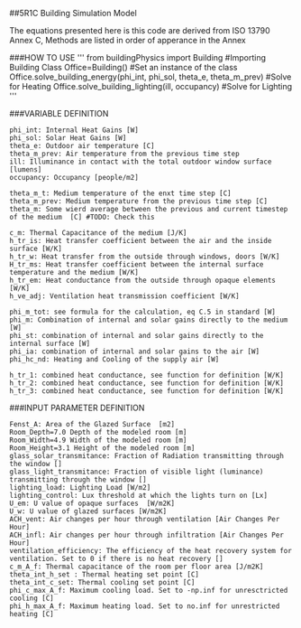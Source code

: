 ##5R1C Building Simulation Model

The equations presented here is this code are derived from ISO 13790 Annex C, Methods are listed in order of apperance in the Annex 

###HOW TO USE
'''
from buildingPhysics import Building #Importing Building Class
Office=Building() #Set an instance of the class
Office.solve_building_energy(phi_int, phi_sol, theta_e, theta_m_prev) #Solve for Heating
Office.solve_building_lighting(ill, occupancy) #Solve for Lighting
'''


###VARIABLE DEFINITION

	phi_int: Internal Heat Gains [W]
	phi_sol: Solar Heat Gains [W]
	theta_e: Outdoor air temperature [C]
	theta_m_prev: Air temperature from the previous time step 
	ill: Illuminance in contact with the total outdoor window surface [lumens]
	occupancy: Occupancy [people/m2]

	theta_m_t: Medium temperature of the enxt time step [C]
	theta_m_prev: Medium temperature from the previous time step [C]
	theta_m: Some wierd average between the previous and current timestep of the medium  [C] #TODO: Check this 

	c_m: Thermal Capacitance of the medium [J/K]
	h_tr_is: Heat transfer coefficient between the air and the inside surface [W/K]
	h_tr_w: Heat transfer from the outside through windows, doors [W/K]
	H_tr_ms: Heat transfer coefficient between the internal surface temperature and the medium [W/K]
	h_tr_em: Heat conductance from the outside through opaque elements [W/K]
	h_ve_adj: Ventilation heat transmission coefficient [W/K]

	phi_m_tot: see formula for the calculation, eq C.5 in standard [W]
	phi_m: Combination of internal and solar gains directly to the medium [W]
	phi_st: combination of internal and solar gains directly to the internal surface [W]
	phi_ia: combination of internal and solar gains to the air [W]
	phi_hc_nd: Heating and Cooling of the supply air [W]

	h_tr_1: combined heat conductance, see function for definition [W/K]
	h_tr_2: combined heat conductance, see function for definition [W/K]
	h_tr_3: combined heat conductance, see function for definition [W/K]


	
###INPUT PARAMETER DEFINITION 

	Fenst_A: Area of the Glazed Surface  [m2]
	Room_Depth=7.0 Depth of the modeled room [m]
	Room_Width=4.9 Width of the modeled room [m]
	Room_Height=3.1 Height of the modeled room [m]
	glass_solar_transmitance: Fraction of Radiation transmitting through the window []
	glass_light_transmitance: Fraction of visible light (luminance) transmitting through the window []
	lighting_load: Lighting Load [W/m2] 
	lighting_control: Lux threshold at which the lights turn on [Lx]
	U_em: U value of opaque surfaces  [W/m2K]
	U_w: U value of glazed surfaces [W/m2K]
	ACH_vent: Air changes per hour through ventilation [Air Changes Per Hour]
	ACH_infl: Air changes per hour through infiltration [Air Changes Per Hour]
	ventilation_efficiency: The efficiency of the heat recovery system for ventilation. Set to 0 if there is no heat recovery []
	c_m_A_f: Thermal capacitance of the room per floor area [J/m2K]
	theta_int_h_set : Thermal heating set point [C]
	theta_int_c_set: Thermal cooling set point [C]
	phi_c_max_A_f: Maximum cooling load. Set to -np.inf for unresctricted cooling [C]
	phi_h_max_A_f: Maximum heating load. Set to no.inf for unrestricted heating [C]

